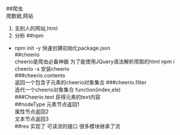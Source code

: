 ##爬虫  
爬数据,网站  
1. 去别人的网站,html
2. 分析
##npm
- npm init -y 快速创建初始化package.json  
##cheerio  
    cheerio是爬虫必备神器 为了能使用JQuery语法解析爬取的html
    npm i cheerio -s 安装cheerio  
###cheerio.contents  
    返回一个包含子元素的cheerio对象集合
###cheerio.filter  
    迭代一个cheerio对象集合 function(index,ele)  
###Cheerio.text
    获得元素的text内容  
##nodeType
    元素节点返回1  
    属性节点返回2  
    文本节点返回3  
##res
实现了 可读流的接口 很多模块继承了流  